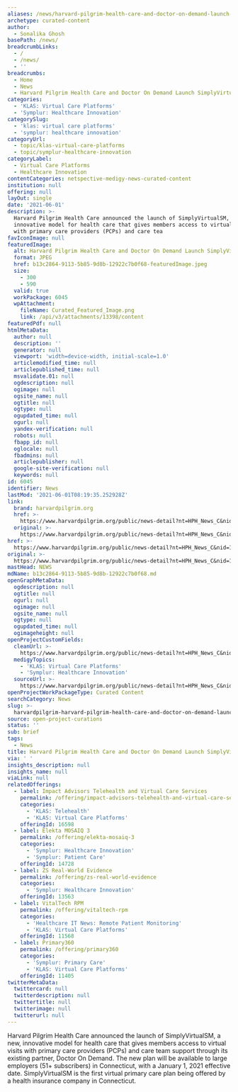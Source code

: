 ```yaml
---
aliases: /news/harvard-pilgrim-health-care-and-doctor-on-demand-launch-simplyvirtual
archetype: curated-content
author:
  - Sonalika Ghosh
basePath: /news/
breadcrumbLinks:
  - /
  - /news/
  - ''
breadcrumbs:
  - Home
  - News
  - Harvard Pilgrim Health Care and Doctor On Demand Launch SimplyVirtual
categories:
  - 'KLAS: Virtual Care Platforms'
  - 'Symplur: Healthcare Innovation'
categorySlug:
  - 'klas: virtual care platforms'
  - 'symplur: healthcare innovation'
categoryUrl:
  - topic/klas-virtual-care-platforms
  - topic/symplur-healthcare-innovation
categoryLabel:
  - Virtual Care Platforms
  - Healthcare Innovation
contentCategories: netspective-medigy-news-curated-content
institution: null
offering: null
layOut: single
date: '2021-06-01'
description: >-
  Harvard Pilgrim Health Care announced the launch of SimplyVirtualSM, a new,
  innovative model for health care that gives members access to virtual visits
  with primary care providers (PCPs) and care tea
favIconImage: null
featuredImage:
  alt: Harvard Pilgrim Health Care and Doctor On Demand Launch SimplyVirtual
  format: JPEG
  href: b13c2864-9113-5b85-9d8b-12922c7b0f68-featuredImage.jpeg
  size:
    - 300
    - 590
  valid: true
  workPackage: 6045
  wpAttachment:
    fileName: Curated_Featured_Image.png
    link: /api/v3/attachments/13398/content
featuredPdf: null
htmlMetaData:
  author: null
  description: ''
  generator: null
  viewport: 'width=device-width, initial-scale=1.0'
  articlemodified_time: null
  articlepublished_time: null
  msvalidate.01: null
  ogdescription: null
  ogimage: null
  ogsite_name: null
  ogtitle: null
  ogtype: null
  ogupdated_time: null
  ogurl: null
  yandex-verification: null
  robots: null
  fbapp_id: null
  oglocale: null
  fbadmins: null
  articlepublisher: null
  google-site-verification: null
  keywords: null
id: 6045
identifier: News
lastMod: '2021-06-01T08:19:35.252928Z'
link:
  brand: harvardpilgrim.org
  href: >-
    https://www.harvardpilgrim.org/public/news-detail?nt=HPH_News_C&nid=1471932729110
  original: >-
    https://www.harvardpilgrim.org/public/news-detail?nt=HPH_News_C&nid=1471932729110
href: >-
  https://www.harvardpilgrim.org/public/news-detail?nt=HPH_News_C&nid=1471932729110
original: >-
  https://www.harvardpilgrim.org/public/news-detail?nt=HPH_News_C&nid=1471932729110
mastHead: NEWS
mdName: b13c2864-9113-5b85-9d8b-12922c7b0f68.md
openGraphMetaData:
  ogdescription: null
  ogtitle: null
  ogurl: null
  ogimage: null
  ogsite_name: null
  ogtype: null
  ogupdated_time: null
  ogimageheight: null
openProjectCustomFields:
  cleanUrl: >-
    https://www.harvardpilgrim.org/public/news-detail?nt=HPH_News_C&nid=1471932729110
  medigyTopics:
    - 'KLAS: Virtual Care Platforms'
    - 'Symplur: Healthcare Innovation'
  sourceUrl: >-
    https://www.harvardpilgrim.org/public/news-detail?nt=HPH_News_C&nid=1471932729110
openProjectWorkPackageType: Curated Content
searchCategory: News
slug: >-
  harvardpilgrim-harvard-pilgrim-health-care-and-doctor-on-demand-launch-simplyvirtual
source: open-project-curations
status: ''
sub: brief
tags:
  - News
title: Harvard Pilgrim Health Care and Doctor On Demand Launch SimplyVirtual
via: ' '
insights_description: null
insights_name: null
viaLink: null
relatedOfferings:
  - label: Impact Advisors Telehealth and Virtual Care Services
    permalink: /offering/impact-advisors-telehealth-and-virtual-care-services
    categories:
      - 'KLAS: Telehealth'
      - 'KLAS: Virtual Care Platforms'
    offeringId: 16598
  - label: Elekta MOSAIQ 3
    permalink: /offering/elekta-mosaiq-3
    categories:
      - 'Symplur: Healthcare Innovation'
      - 'Symplur: Patient Care'
    offeringId: 14728
  - label: ZS Real-World Evidence
    permalink: /offering/zs-real-world-evidence
    categories:
      - 'Symplur: Healthcare Innovation'
    offeringId: 13563
  - label: VitalTech RPM
    permalink: /offering/vitaltech-rpm
    categories:
      - 'Healthcare IT News: Remote Patient Monitoring'
      - 'KLAS: Virtual Care Platforms'
    offeringId: 11568
  - label: Primary360
    permalink: /offering/primary360
    categories:
      - 'Symplur: Primary Care'
      - 'KLAS: Virtual Care Platforms'
    offeringId: 11405
twitterMetaData:
  twittercard: null
  twitterdescription: null
  twittertitle: null
  twitterimage: null
  twitterurl: null
---
```

<p>Harvard Pilgrim Health Care announced the launch of SimplyVirtualSM, a new, innovative model for health care that gives members access to virtual visits with primary care providers (PCPs) and care team support through its existing partner, Doctor On Demand. The new plan will be available to large employers (51+ subscribers) in Connecticut, with a January 1, 2021 effective date. SimplyVirtualSM is the first virtual primary care plan being offered by a health insurance company in Connecticut.</p>